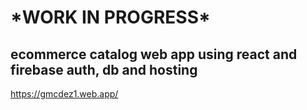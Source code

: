 <h1>*WORK IN PROGRESS*</h1>
<h2>ecommerce catalog web app using react and firebase auth, db and hosting</h2>
<a href="https://gmcdez1.web.app/">https://gmcdez1.web.app/</a>
